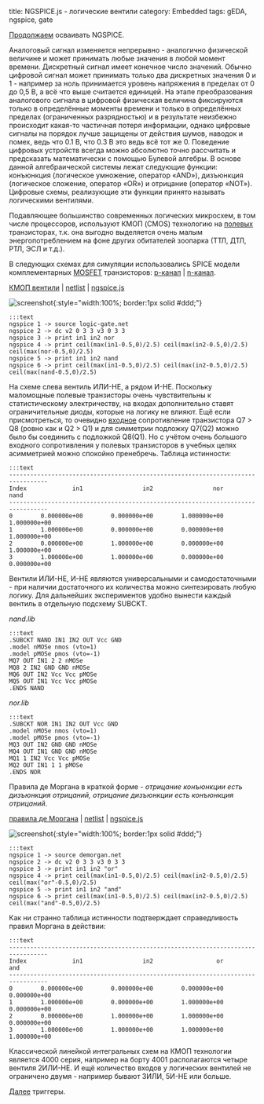 title: NGSPICE.js - логические вентили
category: Embedded 
tags: gEDA, ngspice, gate

[Продолжаем]({filename}../2016-10-28-ngspice-introduction/2016-10-28-ngspice-introduction.md) осваивать NGSPICE.

Аналоговый сигнал изменяется непрерывно - аналогично физической величине и может принимать любые значения в любой момент времени. Дискретный сигнал имеет конечное число значений. Обычно цифровой сигнал может принимать только два дискретных значения 0 и 1 - например за ноль принимается уровень напряжения в пределах от 0 до 0,5 В, а всё что выше считается единицей. На этапе преобразования аналогового сигнала в цифровой физическая величина фиксируются только в определённые моменты времени и только в определённых пределах (ограниченных разрядностью) и в результате неизбежно происходит какая-то частичная потеря информации, однако цифровые сигналы на порядок лучше защищены от действия шумов, наводок и помех, ведь что 0.1 В, что 0.3 В это ведь всё тот же 0. Поведение цифровых устройств всегда можно абсолютно точно рассчитать и предсказать математически с помощью Булевой алгебры. В основе данной алгебраической системы лежат следующие функции: конъюнкция (логическое умножение, оператор «AND»), дизъюнкция (логическое сложение, оператор «OR») и отрицание (оператор «NOT»). Цифровые схемы, реализующие эти функции принято называть логическими вентилями.

Подавляющее большинство современных логических микросхем, в том числе процессоров, используют КМОП (CMOS) технологию на [полевых]({filename}../2016-11-03-field-effect-transistor/2016-11-03-field-effect-transistor.md) транзисторах, т.к. она выгодно выделяется очень малым энергопотреблением на фоне других обитателей зоопарка (ТТЛ, ДТЛ, РТЛ, ЭСЛ и т.д.).

В следующих схемах для симуляции использовались SPICE модели комплементарных [MOSFET]({filename}../2016-11-03-field-effect-transistor/2016-11-03-field-effect-transistor.md) транзисторов: [p-канал]({attach}pMOSe.txt) | [n-канал]({attach}nMOSe.txt).

[КМОП вентили]({attach}logic-gate.sch) | [netlist]({attach}logic-gate.net) | [ngspice.js](https://ngspice.js.org/?gist=97f3ffa9bf4ef930231b1efb3fe04c58)

![screenshot]({attach}show-img-logic-gate.png){:style="width:100%; border:1px solid #ddd;"}

    :::text
    ngspice 1 -> source logic-gate.net
    ngspice 2 -> dc v2 0 3 3 v3 0 3 3
    ngspice 3 -> print in1 in2 nor
    ngspice 4 -> print ceil(max(in1-0.5,0)/2.5) ceil(max(in2-0.5,0)/2.5) ceil(max(nor-0.5,0)/2.5)
    ngspice 5 -> print in1 in2 nand
    ngspice 6 -> print ceil(max(in1-0.5,0)/2.5) ceil(max(in2-0.5,0)/2.5) ceil(max(nand-0.5,0)/2.5)

На схеме слева вентиль ИЛИ-НЕ, а рядом И-НЕ. Поскольку маломощные полевые транзисторы очень чувствительны к статистическому электричеству, на входах дополнительно ставят ограничительные диоды, которые на логику не влияют. Ещё если присмотреться, то очевидно [входное]({filename}../2016-11-09-bipolar-common-collector/2016-11-09-bipolar-common-collector.md) сопротивление транзистора Q7 > Q8 (ровно как и Q2 > Q1) и для симметрии подложку Q7(Q2) можно было бы соединить с подложкой Q8(Q1). Но с учётом очень большого входного сопротивления у полевых транзисторов в учебных целях асимметрией можно спокойно пренебречь. Таблица истинности:

    :::text
    ---------------------------------------------------------------------------------
    Index             in1                 in2                 nor                nand
    ---------------------------------------------------------------------------------
    0        0.000000e+00        0.000000e+00        1.000000e+00        1.000000e+00
    1        1.000000e+00        0.000000e+00        0.000000e+00        1.000000e+00
    2        0.000000e+00        1.000000e+00        0.000000e+00        1.000000e+00
    3        1.000000e+00        1.000000e+00        0.000000e+00        0.000000e+00

Вентили ИЛИ-НЕ, И-НЕ являются универсальными и самодостаточными - при наличии достаточного их количества можно синтезировать любую логику. Для дальнейших экспериментов удобно вынести каждый вентиль в отдельную подсхему SUBCKT.

*nand.lib*

    :::text
    .SUBCKT NAND IN1 IN2 OUT Vcc GND
    .model nMOSe nmos (vto=1)
    .model pMOSe pmos (vto=-1)
    MQ7 OUT IN1 2 2 nMOSe
    MQ8 2 IN2 GND GND nMOSe
    MQ6 OUT IN2 Vcc Vcc pMOSe
    MQ5 OUT IN1 Vcc Vcc pMOSe
    .ENDS NAND

*nor.lib*

    :::text
    .SUBCKT NOR IN1 IN2 OUT Vcc GND
    .model nMOSe nmos (vto=1)
    .model pMOSe pmos (vto=-1)
    MQ3 OUT IN2 GND GND nMOSe
    MQ4 OUT IN1 GND GND nMOSe
    MQ1 1 IN2 Vcc Vcc pMOSe
    MQ2 OUT IN1 1 1 pMOSe
    .ENDS NOR

<!-- 
<a href="{attach}nand42.sym"></a>
<a href="{attach}nor42.sym"></a>
<a href="{attach}nor.lib"></a>
<a href="{attach}nand.lib"></a>
-->

<!-- 
sudo cp nor42.sym nand42.sym /usr/share/gEDA/sym/local/
-->

Правила де Моргана в краткой форме - *отрицание конъюнкции есть дизъюнкция отрицаний, отрицание дизъюнкции есть конъюнкция отрицаний*.

[правила де Моргана]({attach}demorgan.sch) | [netlist]({attach}demorgan.net) | [ngspice.js](https://ngspice.js.org/?gist=03e138a7ac3b861e69b685358b862539)

![screenshot]({attach}show-img-demorgan.png){:style="width:100%; border:1px solid #ddd;"}

    :::text
    ngspice 1 -> source demorgan.net
    ngspice 2 -> dc v2 0 3 3 v3 0 3 3
    ngspice 3 -> print in1 in2 "or"
    ngspice 4 -> print ceil(max(in1-0.5,0)/2.5) ceil(max(in2-0.5,0)/2.5) ceil(max("or"-0.5,0)/2.5)
    ngspice 5 -> print in1 in2 "and"
    ngspice 6 -> print ceil(max(in1-0.5,0)/2.5) ceil(max(in2-0.5,0)/2.5) ceil(max("and"-0.5,0)/2.5)

Как ни странно таблица истинности подтверждает справедливость правил Моргана в действии:

    :::text
    ---------------------------------------------------------------------------------
    Index             in1                 in2                  or                 and
    ---------------------------------------------------------------------------------
    0        0.000000e+00        0.000000e+00        0.000000e+00        0.000000e+00
    1        1.000000e+00        0.000000e+00        1.000000e+00        0.000000e+00
    2        0.000000e+00        1.000000e+00        1.000000e+00        0.000000e+00
    3        1.000000e+00        1.000000e+00        1.000000e+00        1.000000e+00

Классической линейкой интегральных схем на КМОП технологии является 4000 серия, например на борту 4001 располагаются четыре вентиля 2ИЛИ-НЕ. И ещё количество входов у логических вентилей не ограничено двумя - например бывают 3ИЛИ, 5И-НЕ или больше.

[Далее]({filename}../2016-12-20-trigger/2016-12-20-trigger.md) триггеры.